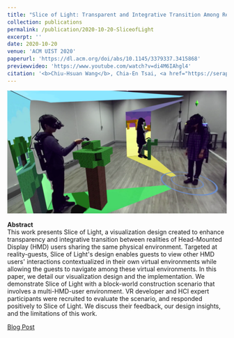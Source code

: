 ```yaml
---
title: "Slice of Light: Transparent and Integrative Transition Among Realities in a Multi-HMD-UserEnvironment."
collection: publications
permalink: /publication/2020-10-20-SliceofLight
excerpt: ''
date: 2020-10-20
venue: 'ACM UIST 2020'
paperurl: 'https://dl.acm.org/doi/abs/10.1145/3379337.3415868'
previewvideo: 'https://www.youtube.com/watch?v=di4M6IAhgl4'
citation: '<b>Chiu-Hsuan Wang</b>, Chia-En Tsai, <a href="https://seraphina-yong.github.io/?fbclid=IwAR2UR6riWlTsiPUeI7wzCd6O44X4wkkI5hQp3EZiKd-4dwJkYEDNl5Msj7g" style="color:grey;">Seraphina Yong</a>, and Liwei Chan. 2020. Slice of Light: Transparent and Integrative Transition Among Realities in a Multi-HMD-User Environment. In Proceedings of the 33rd Annual ACM Symposium on User Interface Software and Technology (UIST ’20). Association for Computing Machinery, New York, NY, USA, 805–817.'
---
```


![teaser](/images/SliceofLight.png)

<b>Abstract</b><br>
This work presents Slice of Light, a visualization design created to enhance transparency and integrative transition between realities of Head-Mounted Display (HMD) users sharing the same physical environment. Targeted at reality-guests, Slice of Light's design enables guests to view other HMD users' interactions contextualized in their own virtual environments while allowing the guests to navigate among these virtual environments. In this paper, we detail our visualization design and the implementation. We demonstrate Slice of Light with a block-world construction scenario that involves a multi-HMD-user environment. VR developer and HCI expert participants were recruited to evaluate the scenario, and responded positively to Slice of Light. We discuss their feedback, our design insights, and the limitations of this work.

[Blog Post](https://medium.com/acm-uist/realizing-travel-between-multiple-virtual-realities-9f6a7c803bb1)